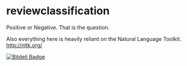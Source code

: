 reviewclassification
====================

Positive or Negative. That is the question.

Also everything here is heavily reliant on the Natural Language Toolkit. http://nltk.org/


[![Bitdeli Badge](https://d2weczhvl823v0.cloudfront.net/wanderlustzoe/reviewclassification/trend.png)](https://bitdeli.com/free "Bitdeli Badge")

